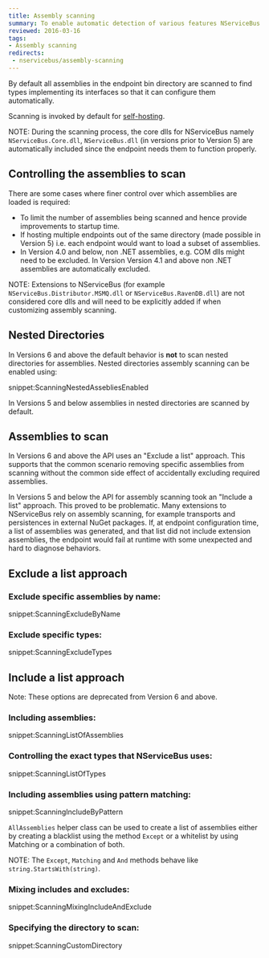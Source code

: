 ```yaml
---
title: Assembly scanning
summary: To enable automatic detection of various features NServiceBus scans assemblies for well known types
reviewed: 2016-03-16
tags:
- Assembly scanning
redirects:
 - nservicebus/assembly-scanning
---
```


By default all assemblies in the endpoint bin directory are scanned to find types implementing its interfaces so that it can configure them automatically.

Scanning is invoked by default for [self-hosting](/nservicebus/hosting/#self-hosting).

NOTE: During the scanning process, the core dlls for NServiceBus namely `NServiceBus.Core.dll`, `NServiceBus.dll` (in versions prior to Version 5) are automatically included since the endpoint needs them to function properly.


## Controlling the assemblies to scan

There are some cases where finer control over which assemblies are loaded is required:

 * To limit the number of assemblies being scanned and hence provide improvements to startup time.
 * If hosting multiple endpoints out of the same directory (made possible in Version 5) i.e. each endpoint would want to load a subset of assemblies.
 * In Version 4.0 and below, non .NET assemblies, e.g. COM dlls might need to be excluded. In Version Version 4.1 and above non .NET assemblies are automatically excluded.

NOTE: Extensions to NServiceBus (for example `NServiceBus.Distributor.MSMQ.dll` or `NServiceBus.RavenDB.dll`) are not considered core dlls and will need to be explicitly added if when customizing assembly scanning.


## Nested Directories

In Versions 6 and above the default behavior is **not** to scan nested directories for assemblies. Nested directories assembly scanning can be enabled using:

snippet:ScanningNestedAssebliesEnabled

In Versions 5 and below assemblies in nested directories are scanned by default.


## Assemblies to scan

In Versions 6 and above the API uses an "Exclude a list" approach. This supports that the common scenario removing specific assemblies from scanning without the common side effect of accidentally excluding required assemblies.

In Versions 5 and below the API for assembly scanning took an "Include a list" approach. This proved to be problematic. Many extensions to NServiceBus rely on assembly scanning, for example transports and persistences in external NuGet packages. If, at endpoint configuration time, a list of assemblies was generated, and that list did not include extension assemblies, the endpoint would fail at runtime with some unexpected and hard to diagnose behaviors.


## Exclude a list approach


### Exclude specific assemblies by name:

snippet:ScanningExcludeByName


### Exclude specific types:

snippet:ScanningExcludeTypes


## Include a list approach

Note: These options are deprecated from Version 6 and above.


### Including assemblies:

snippet:ScanningListOfAssemblies


### Controlling the exact types that NServiceBus uses:

snippet:ScanningListOfTypes


### Including assemblies using pattern matching:

snippet:ScanningIncludeByPattern

`AllAssemblies` helper class can be used to create a list of assemblies either by creating a blacklist using the method `Except` or a whitelist by using Matching or a combination of both.

NOTE: The `Except`, `Matching` and `And` methods behave like `string.StartsWith(string)`.


### Mixing includes and excludes:

snippet:ScanningMixingIncludeAndExclude


### Specifying the directory to scan:

snippet:ScanningCustomDirectory